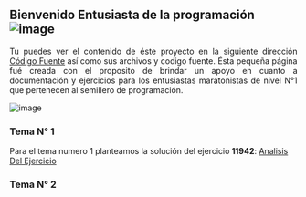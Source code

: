 ## Bienvenido Entusiasta de la programación ![image](http://giecom.udla.edu.co/maraton/Content/Images/Fondo/logo2.png)

<p style="text-align: justify;">Tu puedes ver el contenido de éste proyecto en la siguiente dirección <a href="https://github.com/MitchAguilar/DocSemillero">Código Fuente</a> así como sus archivos y codigo fuente. Ésta pequeña página fué creada con el proposito de brindar un apoyo en cuanto a documentación y ejercicios para los entusiastas maratonistas de nivel N°1 que pertenecen al semillero de programación.
</p>

![image](http://giecom.udla.edu.co/maraton/assets/Imgs/4.jpg)

### **Tema** N° 1

Para el tema numero 1 planteamos la solución del ejercicio **11942**:
[Analisis Del Ejercicio](data/11942.md)

### **Tema** N° 2




